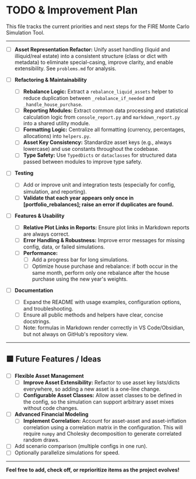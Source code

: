 # TODO & Improvement Plan

This file tracks the current priorities and next steps for the FIRE Monte Carlo Simulation Tool.

---

- [ ] **Asset Representation Refactor:** Unify asset handling (liquid and illiquid/real estate)
      into a consistent structure (class or dict with metadata) to eliminate special-casing,
      improve clarity, and enable extensibility. See `problems.md` for analysis.
- [ ] **Refactoring & Maintainability**

  - [ ] **Rebalance Logic:** Extract a `rebalance_liquid_assets` helper to reduce duplication
        between `_rebalance_if_needed` and `_handle_house_purchase`.
  - [ ] **Reporting Modules:** Extract common data processing and statistical calculation logic from
        `console_report.py` and `markdown_report.py` into a shared utility module.
  - [ ] **Formatting Logic:** Centralize all formatting (currency, percentages, allocations) into
        `helpers.py`.
  - [ ] **Asset Key Consistency:** Standardize asset keys (e.g., always lowercase) and use constants
        throughout the codebase.
  - [ ] **Type Safety:** Use `TypedDicts` or `dataclasses` for structured data passed between
        modules to improve type safety.

- [ ] **Testing**

  - [ ] Add or improve unit and integration tests (especially for config, simulation, and
        reporting).
  - [ ] **Validate that each year appears only once in [portfolio_rebalances]; raise an error if
        duplicates are found.**

- [ ] **Features & Usability**

  - [ ] **Relative Plot Links in Reports:** Ensure plot links in Markdown reports are always
        correct.
  - [ ] **Error Handling & Robustness:** Improve error messages for missing config, data, or failed
        simulations.
  - [ ] **Performance:**
    - [ ] Add a progress bar for long simulations.
    - [ ] Optimize house purchase and rebalance: if both occur in the same month, perform only one
          rebalance after the house purchase using the new year's weights.

- [ ] **Documentation**
  - [ ] Expand the README with usage examples, configuration options, and troubleshooting.
  - [ ] Ensure all public methods and helpers have clear, concise docstrings.
  - [ ] Note: formulas in Markdown render correctly in VS Code/Obsidian, but not always on GitHub's
        repository view.

---

## 🟦 Future Features / Ideas

- [ ] **Flexible Asset Management**
  - [ ] **Improve Asset Extensibility:** Refactor to use asset key lists/dicts everywhere, so adding
        a new asset is a one-line change.
  - [ ] **Configurable Asset Classes:** Allow asset classes to be defined in the config, so the
        simulation can support arbitrary asset mixes without code changes.
- [ ] **Advanced Financial Modeling**
  - [ ] **Implement Correlation:** Account for asset-asset and asset-inflation correlation using a
        correlation matrix in the configuration. This will require `numpy` and Cholesky
        decomposition to generate correlated random draws.
- [ ] Add scenario comparison (multiple configs in one run).
- [ ] Optionally parallelize simulations for speed.

---

**Feel free to add, check off, or reprioritize items as the project evolves!**
